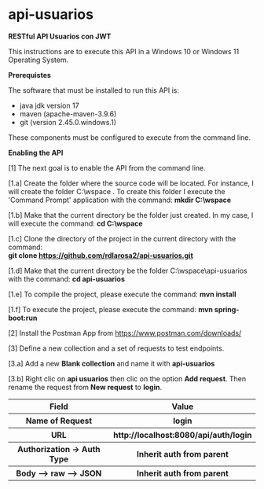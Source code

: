 # api-usuarios
<b>RESTful API Usuarios con JWT</b>

This instructions are to execute this API in a Windows 10 or Windows 11 Operating System.   

<b>Prerequistes</b>

The software that must be installed to run this API is: 

<ul>
  <li>java jdk version 17</li>
  <li>maven (apache-maven-3.9.6)</li>
  <li>git (version 2.45.0.windows.1)</li>
</ul>

These components must be configured to execute from the command line. 

<b>Enabling the API</b>


[1] The next goal is to enable the API from the command line.

  
[1.a] Create the folder where the source code will be located. For instance, I will create the folder C:\wspace . 
To create this folder I execute the 'Command Prompt' application with the command: <b>mkdir C:\wspace </b><br>

[1.b] Make that the current directory be the folder just created. In my case, I will execute the command: <b>cd C:\wspace</b>

[1.c] Clone the directory of the project in the current directory with the command: <br> 
<b>git clone https://github.com/rdlarosa2/api-usuarios.git </b>  

[1.d] Make that the current directory be the folder C:\wspace\api-usuarios with the command: <b>cd api-usuarios</b>  

[1.e] To compile the project, please execute the command: <b>mvn install</b>   

[1.f] To execute the project, please execute the command: <b>mvn spring-boot:run</b>

[2] Install the Postman App from https://www.postman.com/downloads/

[3] Define a new collection and a set of requests to test endpoints.

[3.a] Add a new <b>Blank collection</b> and name it with <b>api-usuarios</b>

[3.b] Right clic on <b>api usuarios</b> then clic on the option <b>Add request</b>. Then rename the request from <b>New request</b> to <b>login</b>.   
   
<table>
  <tr>
    <th>Field</th>
    <th>Value</th>
  </tr>
  <tr>
    <th><b>Name of Request</b></th>
    <th>login</th>
  </tr>
  <tr>
    <th><b>URL</b></th>
    <th>http://localhost:8080/api/auth/login</th>
  </tr>
  <tr>
    <th><b>Authorization -> Auth Type</b></th>
    <th>Inherit auth from parent</th>
  </tr> 
  <tr>
    <th><b>Body –> raw –> JSON</b></th>
    <th>Inherit auth from parent</th>
  </tr>   
</table>

